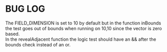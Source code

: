 # BUG LOG  
The FIELD_DIMENSION is set to 10 by default but in the function inBounds the test goes out of bounds when running on 10,10 since the vector is zero based.  
In the revealAdjacent function the logic test should have an && after the bounds check instead of an or. 
